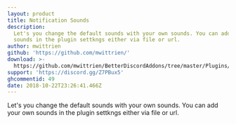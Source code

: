 ```yaml
---
layout: product
title: Notification Sounds
description:
  Let's you change the default sounds with your own sounds. You can add your own
  sounds in the plugin settkngs either via file or url.
author: mwittrien
github: 'https://github.com/mwittrien/'
download: >-
  https://github.com/mwittrien/BetterDiscordAddons/tree/master/Plugins/NotificationSounds
support: 'https://discord.gg/Z7PBux5'
ghcommentid: 49
date: 2018-10-22T23:26:41.466Z
---
```

Let's you change the default sounds with your own sounds. You can add your own sounds in the plugin settkngs either via file or url.